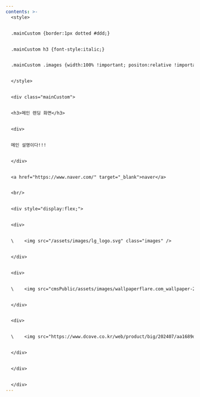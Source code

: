 ```yaml
---
contents: >-
  <style>


  .mainCustom {border:1px dotted #ddd;}


  .mainCustom h3 {font-style:italic;}


  .mainCustom .images {width:100% !important; positon:relative !important;}


  </style>


  <div class="mainCustom">


  <h3>메인 렌딩 화면</h3>


  <div>


  메인 설명이다!!!


  </div>


  <a href="https://www.naver.com/" target="_blank">naver</a>


  <br/>


  <div style="display:flex;">


  <div>


  \    <img src="/assets/images/lg_logo.svg" class="images" />


  </div>


  <div>


  \    <img src="cmsPublic/assets/images/wallpaperflare.com_wallpaper-2-.jpg" class="images" />


  </div>


  <div>


  \    <img src="https://www.dcove.co.kr/web/product/big/202407/aa1689dbb8661b22ac77bb23ee5e4747.jpg" class="images" />


  </div>


  </div>


  </div>
---
```

